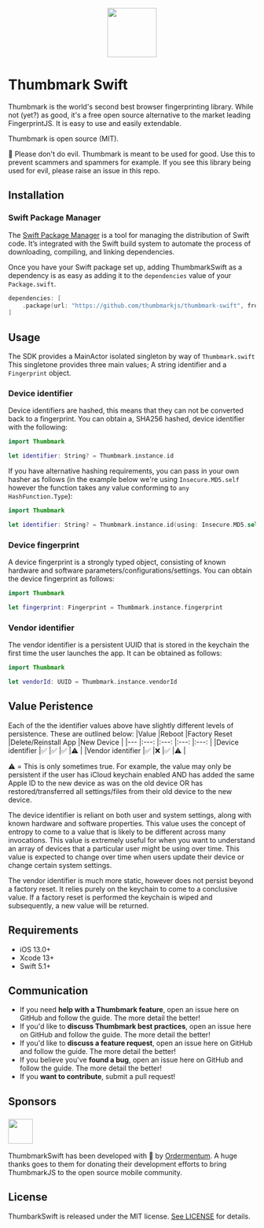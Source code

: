 <p align="center"><img width="100" src="https://avatars.githubusercontent.com/u/157797798"></p>

# Thumbmark Swift 

Thumbmark is the world's second best browser fingerprinting library. While not (yet?) as good, it's a free open source alternative to the market leading FingerprintJS. It is easy to use and easily extendable.

Thumbmark is open source (MIT).

🙏 Please don't do evil. Thumbmark is meant to be used for good. Use this to prevent scammers and spammers for example. If you see this library being used for evil, please raise an issue in this repo.

## Installation

### Swift Package Manager

The [Swift Package Manager](https://swift.org/package-manager/) is a tool for managing the distribution of Swift code. It’s integrated with the Swift build system to automate the process of downloading, compiling, and linking dependencies.

Once you have your Swift package set up, adding ThumbmarkSwift as a dependency is as easy as adding it to the `dependencies` value of your `Package.swift`.

```swift
dependencies: [
    .package(url: "https://github.com/thumbmarkjs/thumbmark-swift", from: "0.1.0")
]
```

## Usage
The SDK provides a MainActor isolated singleton by way of `Thumbmark.swift` This singletone provides three main values; A string identifier and a `Fingerprint` object. 

### Device identifier
Device identifiers are hashed, this means that they can not be converted back to a fingerprint. You can obtain a, SHA256 hashed, device identifier with the following:

```swift
import Thumbmark

let identifier: String? = Thumbmark.instance.id
```

If you have alternative hashing requirements, you can pass in your own hasher as follows (in the example below we're using `Insecure.MD5.self` however the function takes any value conforming to `any HashFunction.Type`):

```swift
import Thumbmark

let identifier: String? = Thumbmark.instance.id(using: Insecure.MD5.self)
```

### Device fingerprint
A device fingerprint is a strongly typed object, consisting of known hardware and software parameters/configurations/settings. You can obtain the device fingerprint as follows:

```swift
import Thumbmark

let fingerprint: Fingerprint = Thumbmark.instance.fingerprint
```

### Vendor identifier
The vendor identifier is a persistent UUID that is stored in the keychain the first time the user launches the app. It can be obtained as follows:

```swift
import Thumbmark

let vendorId: UUID = Thumbmark.instance.vendorId
```

## Value Peristence
Each of the the identifier values above have slightly different levels of persistence. These are outlined below:
|Value       |Reboot       |Factory Reset       |Delete/Reinstall App       |New Device       |
|---    |:---:    |:---:    |:---:    |:---:    |
|Device identifier       |✅       |✅       |✅       |⚠️       |
|Vendor identifier       |✅       |❌       |✅       |⚠️       |

⚠️ = This is only sometimes true. For example, the value may only be persistent if the user has iCloud keychain enabled AND has added the same Apple ID to the new device as was on the old device OR has restored/transferred all settings/files from their old device to the new device.

The device identifier is reliant on both user and system settings, along with known hardware and software properties. This value uses the concept of entropy to come to a value that is likely to be different across many invocations. This value is extremely useful for when you want to understand an array of devices that a particular user might be using over time. This value is expected to change over time when users update their device or change certain system settings.

The vendor identifier is much more static, however does not persist beyond a factory reset. It relies purely on the keychain to come to a conclusive value. If a factory reset is performed the keychain is wiped and subsequently, a new value will be returned.

## Requirements

- iOS 13.0+
- Xcode 13+
- Swift 5.1+

## Communication

- If you need **help with a Thumbmark feature**, open an issue here on GitHub and follow the guide. The more detail the better!
- If you'd like to **discuss Thumbmark best practices**, open an issue here on GitHub and follow the guide. The more detail the better!
- If you'd like to **discuss a feature request**, open an issue here on GitHub and follow the guide. The more detail the better!
- If you believe you've **found a bug**, open an issue here on GitHub and follow the guide. The more detail the better!
- If you **want to contribute**, submit a pull request!


## Sponsors

### <img height="50" src="https://3432867.fs1.hubspotusercontent-na1.net/hubfs/3432867/_01.Branding/Ordermentum_Logo_Legacy%20Orange-1.png">
ThumbmarkSwift has been developed with 🧡 by [Ordermentum](https://ordermentum.com). A huge thanks goes to them for donating their development efforts to bring ThumbmarkJS to the open source mobile community. 



## License

ThumbarkSwift is released under the MIT license. [See LICENSE](https://github.com/thumbmarkjs/thumbmark-swift/blob/master/LICENSE) for details.
